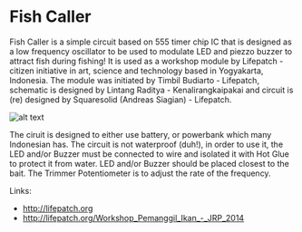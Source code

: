 # Fish Caller 
Fish Caller is a simple circuit based on 555 timer chip IC that is designed as a low frequency oscillator to be used to modulate LED and piezzo buzzer to attract fish during fishing! It is used as a workshop module by Lifepatch - citizen initiative in art, science and technology based in Yogyakarta, Indonesia. The module was initiated by Timbil Budiarto - Lifepatch, schematic is designed by Lintang Raditya - Kenalirangkaipakai and circuit is (re) designed by Squaresolid (Andreas Siagian) - Lifepatch. 

![alt text](https://github.com/squaresolid/fish-caller/blob/master/Fish%20Caller%20part%20placement.png?raw=true)

The ciruit is designed to either use battery, or powerbank which many Indonesian has. The circuit is not waterproof (duh!), in order to use it, the LED and/or Buzzer must be connected to wire and isolated it with Hot Glue to protect it from water. LED and/or Buzzer should be placed closest to the bait. The Trimmer Potentiometer is to adjust the rate of the frequency. 


Links:
* http://lifepatch.org
* http://lifepatch.org/Workshop_Pemanggil_Ikan_-_JRP_2014

